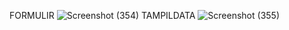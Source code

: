 FORMULIR
![Screenshot (354)](https://github.com/user-attachments/assets/1898fc8f-4cfd-4824-9957-5d5a6918b428)
TAMPILDATA
![Screenshot (355)](https://github.com/user-attachments/assets/7433449d-1bdd-4280-9c62-26fe1c55270b)

